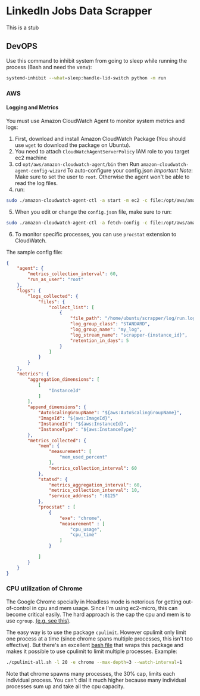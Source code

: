 # LinkedIn Jobs Data Scrapper
This is a stub

## DevOPS
Use this command to inhibit system from going to sleep while running the process (Bash and need the venv):
```bash
systemd-inhibit --what=sleep:handle-lid-switch python -m run
```
### AWS
#### Logging and Metrics
You must use Amazon CloudWatch Agent to monitor system metrics and logs:
1. First, download and install Amazon CloudWatch Package (You should use `wget` to
   download the package on Ubuntu).
2. You need to attach `CloudWatchAgentServerPolicy` IAM role to you target ec2 machine
3. cd `opt/aws/amazon-cloudwatch-agent/bin` then Run
`amazon-cloudwatch-agent-config-wizard` To auto-configure your config.json
_Important Note_: Make sure to set the user to `root`. Otherwise the agent won't be able to read the log files.
4. run:
```bash
sudo ./amazon-cloudwatch-agent-ctl -a start -m ec2 -c file:/opt/aws/amazon-cloudwatch-agent/bin/config.json
```
5. When you edit or change the `config.json` file, make sure to run:
```bash
sudo ./amazon-cloudwatch-agent-ctl -a fetch-config -c file:/opt/aws/amazon-cloudwatch-agent/bin/config.json -s
```
6. To monitor specific processes, you can use `procstat` extension to CloudWatch.

The sample config file:
```json
{
	"agent": {
		"metrics_collection_interval": 60,
		"run_as_user": "root"
	},
	"logs": {
		"logs_collected": {
			"files": {
				"collect_list": [
					{
						"file_path": "/home/ubuntu/scrapper/log/run.log",
						"log_group_class": "STANDARD",
						"log_group_name": "my_log",
						"log_stream_name": "scrapper-{instance_id}",
						"retention_in_days": 5
					}
				]
			}
		}
	},
	"metrics": {
		"aggregation_dimensions": [
			[
				"InstanceId"
			]
		],
		"append_dimensions": {
			"AutoScalingGroupName": "${aws:AutoScalingGroupName}",
			"ImageId": "${aws:ImageId}",
			"InstanceId": "${aws:InstanceId}",
			"InstanceType": "${aws:InstanceType}"
		},
		"metrics_collected": {
			"mem": {
				"measurement": [
					"mem_used_percent"
				],
				"metrics_collection_interval": 60
			},
			"statsd": {
				"metrics_aggregation_interval": 60,
				"metrics_collection_interval": 10,
				"service_address": ":8125"
			},
			"procstat" : [
				{
					"exe": "chrome",
					"measurement" : [
						"cpu_usage",
						"cpu_time"
					]
				}

			]
		}
	}
}
```

### CPU utilization of Chrome

The Google Chrome specially in Headless mode is notorious for getting out-of-control in
cpu and mem usage. Since I'm using ec2-micro, this can become critical easily. The hard
approach is the cap the cpu and mem is to use `cgroup`. [(e.g. see this)](https://askubuntu.com/questions/1377502/limit-cpu-and-memory-using-cgroup-in-ubuntu-20-04-lts-server-edition).

The easy way is to use the package `cpulimit`. However cpulimit only limit one process at a time (since chrome spans multiple processes, this isn't too effective). But there's an excellent [bash file](https://aweirdimagination.net/2020/08/09/limit-processor-usage-of-multiple-processes/) that wraps this package and makes it possible to use cpulimit to limit multiple processes. 
Example:
```bash
./cpulimit-all.sh -l 20 -e chrome --max-depth=3 --watch-interval=1
```
Note that chrome spawns many processes, the 30% cap, limits each individual process. You can't dial it much higher because many individual processes sum up and take all the cpu capacity.
